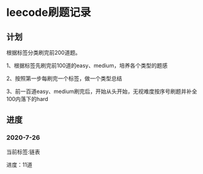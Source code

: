 # leecode刷题记录

## 计划
根据标签分类刷完前200道题。

1、根据标签先刷完前100道的easy、medium，培养各个类型的题感

2、按照第一步每刷完一个标签，做一个类型总结

3、前一百道easy、medium刷完后，开始从头开始，无视难度按序号刷题并补全100内落下的hard

## 进度
### 2020-7-26
当前标签:链表

进度：11道